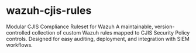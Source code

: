 # wazuh-cjis-rules
Modular CJIS Compliance Ruleset for Wazuh A maintainable, version-controlled collection of custom Wazuh rules mapped to CJIS Security Policy controls. Designed for easy auditing, deployment, and integration with SIEM workflows.
